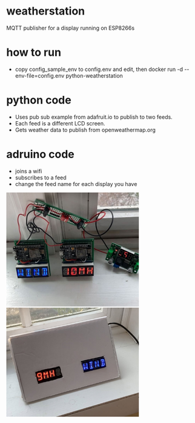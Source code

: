 # weatherstation
MQTT publisher for a display running on ESP8266s

# how to run
* copy config_sample_env to config.env and edit, then
    docker run -d --env-file=config.env   python-weatherstation

# python code
* Uses pub sub example from adafruit.io to publish to two feeds. 
* Each feed is a different LCD screen.
* Gets weather data to publish from openweathermap.org

# adruino code
* joins a wifi
* subscribes to a feed
* change the feed name for each display you have 


<img src="img/boards2.jpg" width="350">
<img src="img/display.jpg" width="350">
